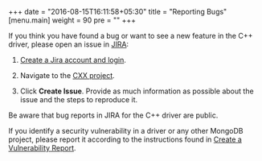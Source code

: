 +++
date = "2016-08-15T16:11:58+05:30"
title = "Reporting Bugs"
[menu.main]
  weight = 90
  pre = "<i class='fa fa-bug'></i>"
+++

If you think you have found a bug or want to see a new feature in the
C++ driver, please open an issue in [JIRA](https://jira.mongodb.com/):

1. [Create a Jira account and login](https://jira.mongodb.com/).

2. Navigate to the [CXX project](https://jira.mongodb.com/browse/CXX).

3. Click **Create Issue**. Provide as much information as possible about
   the issue and the steps to reproduce it.

Be aware that bug reports in JIRA for the C++ driver are public.

If you identify a security vulnerability in a driver or any other
MongoDB project, please report it according to the instructions found in
[Create a Vulnerability Report](https://www.mongodb.com/docs/manual/tutorial/create-a-vulnerability-report).
